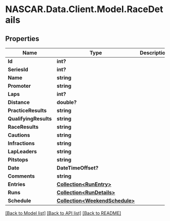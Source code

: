 # NASCAR.Data.Client.Model.RaceDetails
## Properties

Name | Type | Description | Notes
------------ | ------------- | ------------- | -------------
**Id** | **int?** |  | [optional] 
**SeriesId** | **int?** |  | [optional] 
**Name** | **string** |  | [optional] 
**Promoter** | **string** |  | [optional] 
**Laps** | **int?** |  | [optional] 
**Distance** | **double?** |  | [optional] 
**PracticeResults** | **string** |  | [optional] 
**QualifyingResults** | **string** |  | [optional] 
**RaceResults** | **string** |  | [optional] 
**Cautions** | **string** |  | [optional] 
**Infractions** | **string** |  | [optional] 
**LapLeaders** | **string** |  | [optional] 
**Pitstops** | **string** |  | [optional] 
**Date** | **DateTimeOffset?** |  | [optional] 
**Comments** | **string** |  | [optional] 
**Entries** | [**Collection&lt;RunEntry&gt;**](RunEntry.md) |  | [optional] 
**Runs** | [**Collection&lt;RunDetails&gt;**](RunDetails.md) |  | [optional] 
**Schedule** | [**Collection&lt;WeekendSchedule&gt;**](WeekendSchedule.md) |  | [optional] 

[[Back to Model list]](../README.md#documentation-for-models) [[Back to API list]](../README.md#documentation-for-api-endpoints) [[Back to README]](../README.md)

